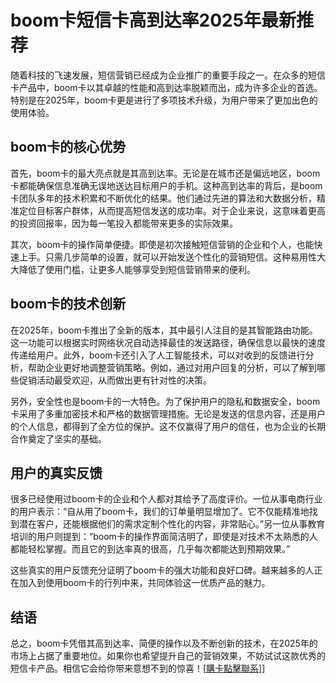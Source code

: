 # boom卡短信卡高到达率2025年最新推荐

随着科技的飞速发展，短信营销已经成为企业推广的重要手段之一。在众多的短信卡产品中，boom卡以其卓越的性能和高到达率脱颖而出，成为许多企业的首选。特别是在2025年，boom卡更是进行了多项技术升级，为用户带来了更加出色的使用体验。

## boom卡的核心优势

首先，boom卡的最大亮点就是其高到达率。无论是在城市还是偏远地区，boom卡都能确保信息准确无误地送达目标用户的手机。这种高到达率的背后，是boom卡团队多年的技术积累和不断优化的结果。他们通过先进的算法和大数据分析，精准定位目标客户群体，从而提高短信发送的成功率。对于企业来说，这意味着更高的投资回报率，因为每一笔投入都能带来更多的实际效果。

其次，boom卡的操作简单便捷。即使是初次接触短信营销的企业和个人，也能快速上手。只需几步简单的设置，就可以开始发送个性化的营销短信。这种易用性大大降低了使用门槛，让更多人能够享受到短信营销带来的便利。

## boom卡的技术创新

在2025年，boom卡推出了全新的版本，其中最引人注目的是其智能路由功能。这一功能可以根据实时网络状况自动选择最佳的发送路径，确保信息以最快的速度传递给用户。此外，boom卡还引入了人工智能技术，可以对收到的反馈进行分析，帮助企业更好地调整营销策略。例如，通过对用户回复的分析，可以了解到哪些促销活动最受欢迎，从而做出更有针对性的决策。

另外，安全性也是boom卡的一大特色。为了保护用户的隐私和数据安全，boom卡采用了多重加密技术和严格的数据管理措施。无论是发送的信息内容，还是用户的个人信息，都得到了全方位的保护。这不仅赢得了用户的信任，也为企业的长期合作奠定了坚实的基础。

## 用户的真实反馈

很多已经使用过boom卡的企业和个人都对其给予了高度评价。一位从事电商行业的用户表示：“自从用了boom卡，我们的订单量明显增加了。它不仅能精准地找到潜在客户，还能根据他们的需求定制个性化的内容，非常贴心。”另一位从事教育培训的用户则提到：“boom卡的操作界面简洁明了，即使是对技术不太熟悉的人都能轻松掌握。而且它的到达率真的很高，几乎每次都能达到预期效果。”

这些真实的用户反馈充分证明了boom卡的强大功能和良好口碑。越来越多的人正在加入到使用boom卡的行列中来，共同体验这一优质产品的魅力。

## 结语

总之，boom卡凭借其高到达率、简便的操作以及不断创新的技术，在2025年的市场上占据了重要地位。如果你也希望提升自己的营销效果，不妨试试这款优秀的短信卡产品。相信它会给你带来意想不到的惊喜！[[購卡點擊聯系](https://t.me/s/SXDXQF)]]